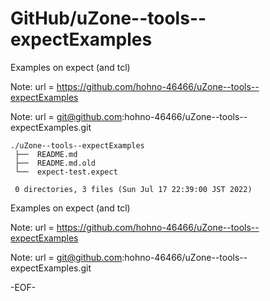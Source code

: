 # GitHub/uZone--tools--expectExamples

Examples on expect (and tcl)

Note: 	url = https://github.com/hohno-46466/uZone--tools--expectExamples

Note:   url = git@github.com:hohno-46466/uZone--tools--expectExamples.git

    ./uZone--tools--expectExamples
     ├──  README.md
     ├──  README.md.old
     └──  expect-test.expect
     
     0 directories, 3 files (Sun Jul 17 22:39:00 JST 2022)


Examples on expect (and tcl)

Note: 	url = https://github.com/hohno-46466/uZone--tools--expectExamples

Note:   url = git@github.com:hohno-46466/uZone--tools--expectExamples.git

-EOF-

